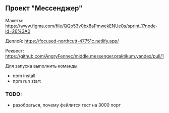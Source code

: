 ## Проект "Мессенджер"

Макеты: https://www.figma.com/file/QQo53v0bx8aPmwekENUe0s/sprint_1?node-id=26%3A0

Деплой: https://focused-northcutt-47751c.netlify.app/

Реквест: https://github.com/AngryFennec/middle.messenger.praktikum.yandex/pull/1

Для запуска выполнить команды:
* npm install
* npm run start

### TODO:
* разобраться, почему фейлится тест на 3000 порт


